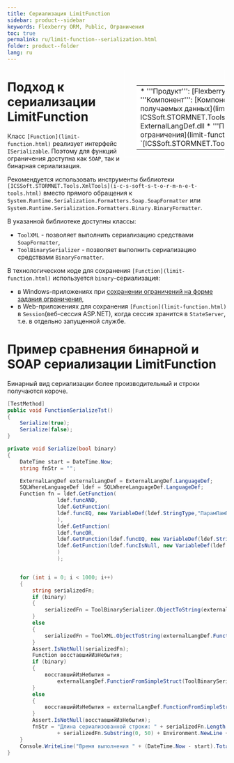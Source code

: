 ```yaml
---
title: Сериализация LimitFunction
sidebar: product--sidebar
keywords: Flexberry ORM, Public, Ограничения
toc: true
permalink: ru/limit-function--serialization.html
folder: product--folder
lang: ru
---
```


<div style="margin:5px; padding-left:28px; float:right; width:40%; outline:1px solid white;">
<br>
<table border="0" width="100%" bgcolor="#6495ED">
<tbody><tr><td bgcolor="#FFFFFF">
* '''Продукт''': [Flexberry ORM](flexberry-o-r-m.html)
* '''Компонент''': [Компоненты для фильтрации и ограничения выборки получаемых данных](limitation.html)
* '''Программная библиотека''': ICSSoft.STORMNET.Tools.dll,ICSSoft.STORMNET.FunctionalLanguage.dll, ExternalLangDef.dll
* '''Предназначение''': Сериализация [функции ограничения](limit-function.html) средствами библиотеки `[ICSSoft.STORMNET.Tools](i-c-s-soft-s-t-o-r-m-n-e-t-tools.html)`.
</td>
</tr></tbody></table></a>
</div>

# Подход к сериализации LimitFunction

Класс `[Function](limit-function.html)` реализует интерфейс `ISerializable`. Поэтому для функций ограничения доступна как `SOAP`, так и бинарная сериализация. 

Рекомендуется использовать инструменты библиотеки `[ICSSoft.STORMNET.Tools.XmlTools](i-c-s-soft-s-t-o-r-m-n-e-t-tools.html)` вместо прямого обращения к `System.Runtime.Serialization.Formatters.Soap.SoapFormatter` или `System.Runtime.Serialization.Formatters.Binary.BinaryFormatter`.
 

В указанной библиотеке доступны классы:
* `ToolXML` - позволяет выполнить сериализацию средствами `SoapFormatter`,
* `ToolBinarySerializer` - позволяет выполнить сериализацию средствами `BinaryFormatter`.

В технологическом коде для сохранения `[Function](limit-function.html)` используется `binary`-сериализация:
* в Windows-приложениях при [сохранении ограничений на форме задания ограничения](adv-limit-function-serialization.html), 
* в Web-приложениях для сохранения `[Function](limit-function.html)` в `Session`(веб-сессия ASP.NET), когда сессия хранится в `StateServer`, т.е. в отдельно запущенной службе.

# Пример сравнения бинарной и SOAP сериализации LimitFunction

Бинарный вид сериализации более производительный и строки получаются короче.
```cs
[TestMethod]        
public void FunctionSerializeTst()        
{
    Serialize(true);            
    Serialize(false);        
}

private void Serialize(bool binary)
{
    DateTime start = DateTime.Now;
    string fnStr = "";

    ExternalLangDef externalLangDef = ExternalLangDef.LanguageDef;
    SQLWhereLanguageDef ldef = SQLWhereLanguageDef.LanguageDef;
    Function fn = ldef.GetFunction(
                ldef.funcAND,
                ldef.GetFunction(
                ldef.funcEQ, new VariableDef(ldef.StringType,"ПарамПамПам"), "кто ходит в гости по утрам"
                ),
                ldef.GetFunction(
                ldef.funcOR,
                ldef.GetFunction(ldef.funcEQ, new VariableDef(ldef.StringType, "ТотПоступаетМудро"), Environment.UserName),
                ldef.GetFunction(ldef.funcIsNull, new VariableDef(ldef.StringType, "НаТоОноИУтро"))
                )
                );


    for (int i = 0; i < 1000; i++)
    {
        string serializedFn;
        if (binary)
        {
            serializedFn = ToolBinarySerializer.ObjectToString(externalLangDef.FunctionToSimpleStruct(fn));
        }
        else
        {
            serializedFn = ToolXML.ObjectToString(externalLangDef.FunctionToSimpleStruct(fn));
        }
        Assert.IsNotNull(serializedFn);
        Function восставшийИзНебытия;
        if (binary)
        {
            восставшийИзНебытия =
                externalLangDef.FunctionFromSimpleStruct(ToolBinarySerializer.ObjectFromString(serializedFn));
        }
        else
        {
            восставшийИзНебытия = externalLangDef.FunctionFromSimpleStruct(ToolXML.ObjectFromString(serializedFn));
        }
        Assert.IsNotNull(восставшийИзНебытия);
        fnStr = "Длина сериализованной строки: " + serializedFn.Length + Environment.NewLine
                + serializedFn.Substring(0, 50) + Environment.NewLine + " lf: " + восставшийИзНебытия;
    }            
    Console.WriteLine("Время выполнения " + (DateTime.Now - start).TotalMilliseconds);
}
```
